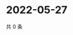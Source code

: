 # 2022-05-27

共 0 条

<!-- BEGIN WEIBO -->
<!-- 最后更新时间 Fri May 27 2022 13:18:13 GMT+0800 (China Standard Time) -->

<!-- END WEIBO -->
